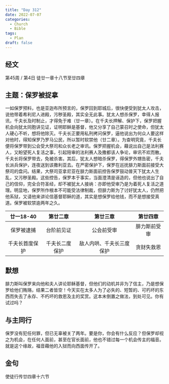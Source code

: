 ```yaml
---
title: "Day 312"
date: 2022-07-07
categories:
  - Church
  - Bible
tags:
  - Plan
draft: false
---
```


## 经文
第45周 / 第4日 徒廿一章十八节至廿四章

## 主题：保罗被捉拿
一如保罗预料，也是亚迦布所预言的，保罗回到耶城后，很快便受到犹太人攻击，说他带着希利尼人进殿，污秽圣殿，其实全无此事。犹太人想杀保罗，幸得人报讯，千夫长及时制止，才得免于难（廿一章）。在千夫长押解、保护下，保罗把握机会向犹太同胞讲见证，证明耶稣是基督，他又分享了自己蒙召时之使命，但犹太人硬心不听，想将他除灭。千夫长正要用私刑拷问保罗，逼他说出为何众人要这样对他时，得知保罗乃罗马公民，所以暂时软禁他（廿二章）。为查明究竟，千夫长便将保罗带到公会受大祭司和众长老之审讯。保罗把握机会，藉说出自己是法利赛人，又盼望死人复活之事，引起陪审的法利赛人及撒都该人争论，审讯不欢而散。千夫长将保罗带去，免被杀害。其后，犹太人想暗杀保罗，得保罗外甥告密，千夫长派兵保护，连夜送到该撒利亚去。在严密保护下，保罗在巡抚腓力斯面前接受大祭司的盘问。结果，大祭司亚拿尼亚在腓力斯面前控告保罗鼓动普天下犹太人生乱，又污秽圣殿。这些控告，保罗本于事实，当面澄清是诬造的，但他也说出了自己的信仰，完全合符圣经，却不被犹太人接纳：亦即他受审乃是为着死人复活之道理。明显地，保罗所作根本不可能受法律制裁，但腓力斯为了讨好犹太人，仍然把他系狱，又请他来讲论信基督耶稣的道，其实是想保罗给他钱，而不是想接受真道。保罗被软禁逾两年之久。

|  廿一18-40  |   第廿二章    |      第廿三章      |   第廿四章   |
|:---------:|:---------:|:--------------:|:--------:|
|   保罗被逮捕   |   台阶前见证   |     公会前受审      |  腓力斯前受审  |
|  千夫长首度保护  |  千夫长二度保护  |  敌人内哄、千夫长三度保护  |  贪财失救恩   |

## 默想
腓力斯叫保罗来向他和夫人讲论耶稣基督，但他们的动机并非为了信主，乃是想保罗给他们贿赂，结果二者皆空！今天实在太多人为了必失的、短暂的、可朽坏的东西而失去了永存、不朽坏的救恩及主的奖赏。这本末倒置之做法，到处可见。你有试过吗？

## 与主同行
保罗没有犯任何罪，但已无辜被关了两年。要是你，你会有什么反应？但保罗却视之为机会，在任何人面前，甚至在官长面前，他也不错过每一个机会传主的福音。就是这个缘故，福音藉他的入狱而向西面传开了。

## 金句
使徒行传廿四章十六节

[comment]: <> (## 附录)

